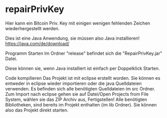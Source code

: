 # repairPrivKey
Hier kann ein Bitcoin Priv. Key mit einigen wenigen fehlenden Zeichen wiederhergestellt werden.


Dies ist eine Java Anwendung, sie müssen also Java installieren!
https://java.com/de/download/


Programm Starten
Im Ordner "release" befindet sich die "RepairPrivKey.jar" Datei.

Diese können sie, wenn Java installiert ist einfach per Doppelklick Starten.


Code kompilieren
Das Projekt ist mit eclipse erstellt worden.
Sie können es entweder in eclipse wieder importieren oder die java Quelldateien verwenden.
Es befinden sich alle benötigten Quelldateien im src Ordner.
Zum Import nach eclipse gehen sie auf Datei/Open Projects from File System, wählen sie das ZIP Archiv aus, Fertigstellen!
Alle benötigten Bibliotheken, sind bereits im Projekt enthalten (im lib Ordner). Sie können also das Projekt direkt starten.

